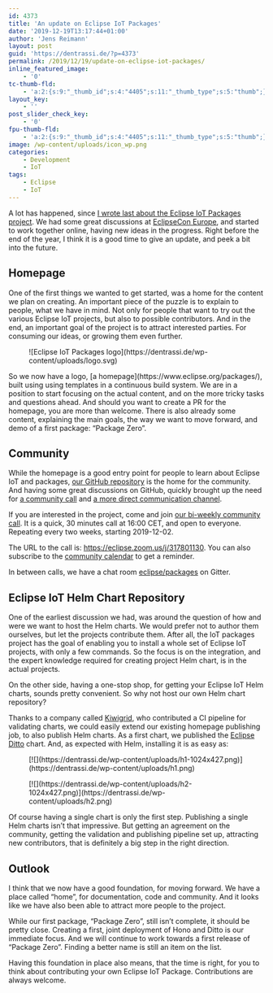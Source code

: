 ```yaml
---
id: 4373
title: 'An update on Eclipse IoT Packages'
date: '2019-12-19T13:17:44+01:00'
author: 'Jens Reimann'
layout: post
guid: 'https://dentrassi.de/?p=4373'
permalink: /2019/12/19/update-on-eclipse-iot-packages/
inline_featured_image:
    - '0'
tc-thumb-fld:
    - 'a:2:{s:9:"_thumb_id";s:4:"4405";s:11:"_thumb_type";s:5:"thumb";}'
layout_key:
    - ''
post_slider_check_key:
    - '0'
fpu-thumb-fld:
    - 'a:2:{s:9:"_thumb_id";s:4:"4405";s:11:"_thumb_type";s:5:"thumb";}'
image: /wp-content/uploads/icon_wp.png
categories:
    - Development
    - IoT
tags:
    - Eclipse
    - IoT
---
```


A lot has happened, since [I wrote last about the Eclipse IoT Packages project](https://dentrassi.de/2019/09/10/from-building-blocks-to-iot-solutions/). We had some great discussions at [EclipseCon Europe](https://www.eclipsecon.org/europe2019), and started to work together online, having new ideas in the progress. Right before the end of the year, I think it is a good time to give an update, and peek a bit into the future.

<!-- more -->

## Homepage

One of the first things we wanted to get started, was a home for the content we plan on creating. An important piece of the puzzle is to explain to people, what we have in mind. Not only for people that want to try out the various Eclipse IoT projects, but also to possible contributors. And in the end, an important goal of the project is to attract interested parties. For consuming our ideas, or growing them even further.

<div class="wp-block-image"><figure class="aligncenter is-resized">![Eclipse IoT Packages logo](https://dentrassi.de/wp-content/uploads/logo.svg)</figure></div>So we now have a logo, [a homepage](https://www.eclipse.org/packages/), built using using templates in a continuous build system. We are in a position to start focusing on the actual content, and on the more tricky tasks and questions ahead. And should you want to create a PR for the homepage, you are more than welcome. There is also already some content, explaining the main goals, the way we want to move forward, and demo of a first package: “Package Zero”.

## Community

While the homepage is a good entry point for people to learn about Eclipse IoT and packages, [our GitHub repository](https://github.com/eclipse/packages/) is the home for the community. And having some great discussions on GitHub, quickly brought up the need for [a community call](https://github.com/eclipse/packages/issues/4) and [a more direct communication channel](https://github.com/eclipse/packages/issues/6).

If you are interested in the project, come and join [our bi-weekly community call](https://www.eclipse.org/packages/contribute/#join-the-community-call). It is a quick, 30 minutes call at 16:00 CET, and open to everyone. Repeating every two weeks, starting 2019-12-02.

The URL to the call is: <https://eclipse.zoom.us/j/317801130>. You can also subscribe to the [community calendar](https://calendar.google.com/calendar/ical/lu98p1vc1ed4itl7n9qno3oogc%40group.calendar.google.com/public/basic.ics) to get a reminder.

In between calls, we have a chat room [eclipse/packages](https://gitter.im/eclipse/packages) on Gitter.

## Eclipse IoT Helm Chart Repository

One of the earliest discussion we had, was around the question of how and were we want to host the Helm charts. We would prefer not to author them ourselves, but let the projects contribute them. After all, the IoT packages project has the goal of enabling you to install a whole set of Eclipse IoT projects, with only a few commands. So the focus is on the integration, and the expert knowledge required for creating project Helm chart, is in the actual projects.

On the other side, having a one-stop shop, for getting your Eclipse IoT Helm charts, sounds pretty convenient. So why not host our own Helm chart repository?

Thanks to a company called [Kiwigrid](https://github.com/kiwigrid/helm-charts), who contributed a CI pipeline for validating charts, we could easily extend our existing homepage publishing job, to also publish Helm charts. As a first chart, we published the [Eclipse Ditto](https://www.eclipse.org/ditto/) chart. And, as expected with Helm, installing it is as easy as:

<div class="wp-block-columns is-layout-flex wp-container-3 wp-block-columns-is-layout-flex"><div class="wp-block-column is-layout-flow wp-block-column-is-layout-flow"><figure class="wp-block-image size-large">[![](https://dentrassi.de/wp-content/uploads/h1-1024x427.png)](https://dentrassi.de/wp-content/uploads/h1.png)</figure></div><div class="wp-block-column is-layout-flow wp-block-column-is-layout-flow"><figure class="wp-block-image size-large">[![](https://dentrassi.de/wp-content/uploads/h2-1024x427.png)](https://dentrassi.de/wp-content/uploads/h2.png)</figure></div></div>Of course having a single chart is only the first step. Publishing a single Helm charts isn’t that impressive. But getting an agreement on the community, getting the validation and publishing pipeline set up, attracting new contributors, that is definitely a big step in the right direction.

## Outlook

I think that we now have a good foundation, for moving forward. We have a place called “home”, for documentation, code and community. And it looks like we have also been able to attract more people to the project.

While our first package, “Package Zero”, still isn’t complete, it should be pretty close. Creating a first, joint deployment of Hono and Ditto is our immediate focus. And we will continue to work towards a first release of “Package Zero”. Finding a better name is still an item on the list.

Having this foundation in place also means, that the time is right, for you to think about contributing your own Eclipse IoT Package. Contributions are always welcome.
